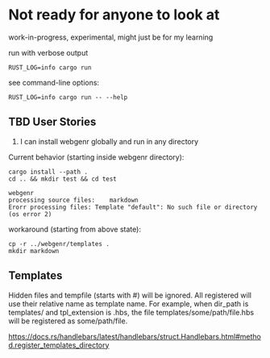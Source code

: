 # Not ready for anyone to look at

work-in-progress, experimental, might just be for my learning

run with verbose output
```
RUST_LOG=info cargo run
```

see command-line options:
```
RUST_LOG=info cargo run -- --help
```

## TBD User Stories

1. I can install webgenr globally and run in any directory

Current behavior (starting inside webgenr directory):
```
cargo install --path .
cd .. && mkdir test && cd test

webgenr
processing source files:	markdown
Erorr processing files: Template "default": No such file or directory (os error 2)
```

workaround (starting from above state):
```
cp -r ../webgenr/templates .
mkdir markdown
```

## Templates

Hidden files and tempfile (starts with #) will be ignored. All registered will use their relative name as template name. For example, when dir_path is templates/ and tpl_extension is .hbs, the file templates/some/path/file.hbs will be registered as some/path/file.

https://docs.rs/handlebars/latest/handlebars/struct.Handlebars.html#method.register_templates_directory






